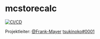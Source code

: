 # mcstorecalc

[![CI/CD](https://github.com/Reost-MC/mcstorecalc/actions/workflows/firebase-hosting-merge.yml/badge.svg)](https://github.com/Reost-MC/mcstorecalc/actions/workflows/firebase-hosting-merge.yml)

Projektleiter: [@Frank-Mayer](https://github.com/Frank-Mayer) [tsukinoko#0001](https://discordapp.com/users/383628783187394561)
